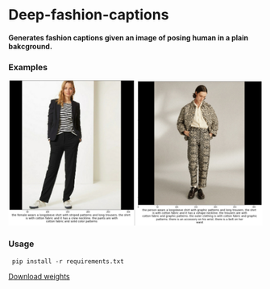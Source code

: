 # Deep-fashion-captions
#### Generates fashion captions given an image of posing human in a plain bakcground.


### Examples
<p align = "center">
<img src = "https://github.com/anish9/deep-fashion-captions/blob/main/assets/collage1.jpg">
</p>

### Usage
```
 pip install -r requirements.txt
```

<a href="https://drive.google.com/file/d/10OfN_jiEucIXUzYxJbY8v1_zrUTDipS6/view?usp=sharing">Download weights</a>
